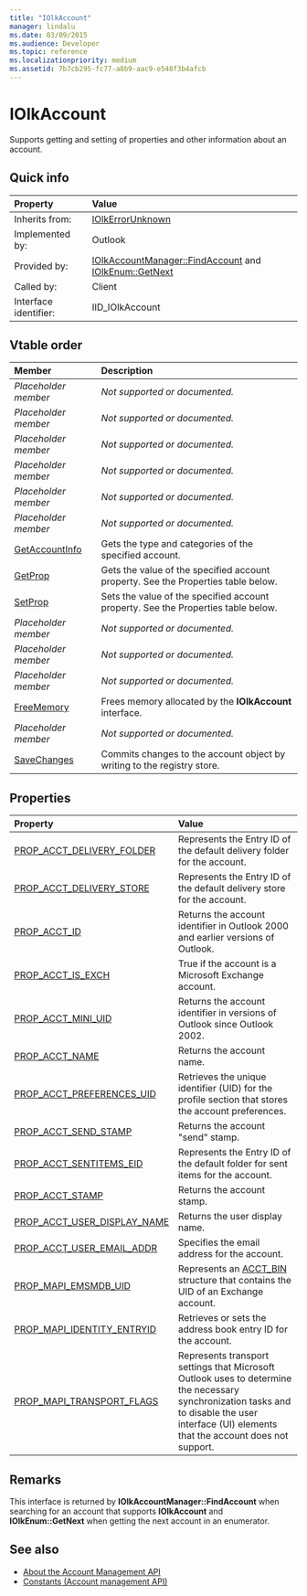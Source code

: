 ```yaml
---
title: "IOlkAccount"
manager: lindalu
ms.date: 03/09/2015
ms.audience: Developer
ms.topic: reference
ms.localizationpriority: medium
ms.assetid: 7b7cb295-fc77-a8b9-aac9-e548f3b4afcb
---
```


# IOlkAccount

Supports getting and setting of properties and other information about an account.
  
## Quick info

|Property |Value |
|:-----|:-----|
|Inherits from:  <br/> |[IOlkErrorUnknown](iolkerrorunknown.md) <br/> |
|Implemented by:  <br/> |Outlook  <br/> |
|Provided by:  <br/> |[IOlkAccountManager::FindAccount](iolkaccountmanager-findaccount.md) and [IOlkEnum::GetNext](iolkenum-getnext.md) <br/> |
|Called by:  <br/> |Client  <br/> |
|Interface identifier:  <br/> |IID_IOlkAccount  <br/> |
   
## Vtable order

|Member |Description |
|:-----|:-----|
| *Placeholder member*  <br/> | *Not supported or documented.*  <br/> |
| *Placeholder member*  <br/> | *Not supported or documented.*  <br/> |
| *Placeholder member*  <br/> | *Not supported or documented.*  <br/> |
| *Placeholder member*  <br/> | *Not supported or documented.*  <br/> |
| *Placeholder member*  <br/> | *Not supported or documented.*  <br/> |
| *Placeholder member*  <br/> | *Not supported or documented.*  <br/> |
|[GetAccountInfo](iolkaccount-getaccountinfo.md) <br/> |Gets the type and categories of the specified account. |
|[GetProp](iolkaccount-getprop.md) <br/> |Gets the value of the specified account property. See the Properties table below. |
|[SetProp](iolkaccount-setprop.md) <br/> |Sets the value of the specified account property. See the Properties table below. |
| *Placeholder member*  <br/> | *Not supported or documented.*  <br/> |
| *Placeholder member*  <br/> | *Not supported or documented.*  <br/> |
| *Placeholder member*  <br/> | *Not supported or documented.*  <br/> |
|[FreeMemory](iolkaccount-freememory.md) <br/> |Frees memory allocated by the **IOlkAccount** interface. |
| *Placeholder member*  <br/> | *Not supported or documented.*  <br/> |
|[SaveChanges](iolkaccount-savechanges.md) <br/> |Commits changes to the account object by writing to the registry store. |
   
## Properties

|Property |Value |
|:-----|:-----|
|[PROP_ACCT_DELIVERY_FOLDER](prop_acct_delivery_folder.md) <br/> |Represents the Entry ID of the default delivery folder for the account. |
|[PROP_ACCT_DELIVERY_STORE](prop_acct_delivery_store.md) <br/> |Represents the Entry ID of the default delivery store for the account. |
|[PROP_ACCT_ID](prop_acct_id.md) <br/> |Returns the account identifier in Outlook 2000 and earlier versions of Outlook. |
|[PROP_ACCT_IS_EXCH](prop_acct_is_exch.md) <br/> |True if the account is a Microsoft Exchange account. |
|[PROP_ACCT_MINI_UID](prop_acct_mini_uid.md) <br/> |Returns the account identifier in versions of Outlook since Outlook 2002. |
|[PROP_ACCT_NAME](prop_acct_name.md) <br/> |Returns the account name. |
|[PROP_ACCT_PREFERENCES_UID](prop_acct_preferences_uid.md) <br/> |Retrieves the unique identifier (UID) for the profile section that stores the account preferences. |
|[PROP_ACCT_SEND_STAMP](prop_acct_send_stamp.md) <br/> |Returns the account "send" stamp. |
|[PROP_ACCT_SENTITEMS_EID](prop_acct_sentitems_eid.md) <br/> |Represents the Entry ID of the default folder for sent items for the account. |
|[PROP_ACCT_STAMP](prop_acct_stamp.md) <br/> |Returns the account stamp. |
|[PROP_ACCT_USER_DISPLAY_NAME](prop_acct_user_display_name.md) <br/> |Returns the user display name. |
|[PROP_ACCT_USER_EMAIL_ADDR](prop_acct_user_email_addr.md) <br/> |Specifies the email address for the account. |
|[PROP_MAPI_EMSMDB_UID](prop_mapi_emsmdb_uid.md) <br/> |Represents an [ACCT_BIN](acct_bin.md) structure that contains the UID of an Exchange account. |
|[PROP_MAPI_IDENTITY_ENTRYID](prop_mapi_identity_entryid.md) <br/> |Retrieves or sets the address book entry ID for the account. |
|[PROP_MAPI_TRANSPORT_FLAGS](prop_mapi_transport_flags.md) <br/> |Represents transport settings that Microsoft Outlook uses to determine the necessary synchronization tasks and to disable the user interface (UI) elements that the account does not support. |
   
## Remarks

This interface is returned by **IOlkAccountManager::FindAccount** when searching for an account that supports **IOlkAccount** and **IOlkEnum::GetNext** when getting the next account in an enumerator. 
  
## See also

- [About the Account Management API](about-the-account-management-api.md)  
- [Constants (Account management API)](constants-account-management-api.md)

